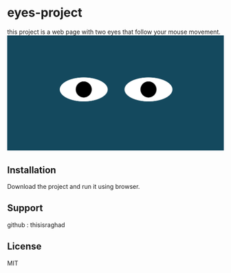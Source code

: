 # eyes-project
this project is a web page with two eyes that follow your mouse movement.
![eyes page, image screenshot](images/eyes1.PNG)

## Installation
Download the project and run it using browser.

## Support
github : thisisraghad

## License
MIT
